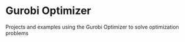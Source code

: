 # Gurobi Optimizer
 Projects and examples using the Gurobi Optimizer to solve optimization problems
